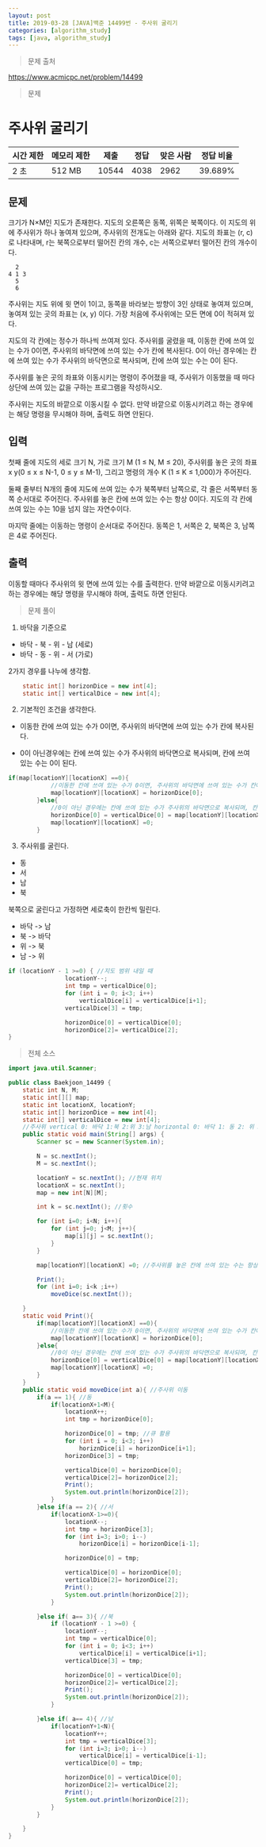 ```yaml
---
layout: post
title: 2019-03-28 [JAVA]백준 14499번 - 주사위 굴리기
categories: [algorithm_study]
tags: [java, algorithm_study] 
---
```


> 문제 출처

https://www.acmicpc.net/problem/14499



> 문제

# 주사위 굴리기 

| 시간 제한 | 메모리 제한 | 제출  | 정답 | 맞은 사람 | 정답 비율 |
| --------- | ----------- | ----- | ---- | --------- | --------- |
| 2 초      | 512 MB      | 10544 | 4038 | 2962      | 39.689%   |

## 문제

크기가 N×M인 지도가 존재한다. 지도의 오른쪽은 동쪽, 위쪽은 북쪽이다. 이 지도의 위에 주사위가 하나 놓여져 있으며, 주사위의 전개도는 아래와 같다. 지도의 좌표는 (r, c)로 나타내며, r는 북쪽으로부터 떨어진 칸의 개수, c는 서쪽으로부터 떨어진 칸의 개수이다. 

```
  2
4 1 3
  5
  6
```

주사위는 지도 위에 윗 면이 1이고, 동쪽을 바라보는 방향이 3인 상태로 놓여져 있으며, 놓여져 있는 곳의 좌표는 (x, y) 이다. 가장 처음에 주사위에는 모든 면에 0이 적혀져 있다.

지도의 각 칸에는 정수가 하나씩 쓰여져 있다. 주사위를 굴렸을 때, 이동한 칸에 쓰여 있는 수가 0이면, 주사위의 바닥면에 쓰여 있는 수가 칸에 복사된다. 0이 아닌 경우에는 칸에 쓰여 있는 수가 주사위의 바닥면으로 복사되며, 칸에 쓰여 있는 수는 0이 된다.

주사위를 놓은 곳의 좌표와 이동시키는 명령이 주어졌을 때, 주사위가 이동했을 때 마다 상단에 쓰여 있는 값을 구하는 프로그램을 작성하시오.

주사위는 지도의 바깥으로 이동시킬 수 없다. 만약 바깥으로 이동시키려고 하는 경우에는 해당 명령을 무시해야 하며, 출력도 하면 안된다.

## 입력

첫째 줄에 지도의 세로 크기 N, 가로 크기 M (1 ≤ N, M ≤ 20), 주사위를 놓은 곳의 좌표 x y(0 ≤ x ≤ N-1, 0 ≤ y ≤ M-1), 그리고 명령의 개수 K (1 ≤ K ≤ 1,000)가 주어진다.

둘째 줄부터 N개의 줄에 지도에 쓰여 있는 수가 북쪽부터 남쪽으로, 각 줄은 서쪽부터 동쪽 순서대로 주어진다. 주사위를 놓은 칸에 쓰여 있는 수는 항상 0이다. 지도의 각 칸에 쓰여 있는 수는 10을 넘지 않는 자연수이다.

마지막 줄에는 이동하는 명령이 순서대로 주어진다. 동쪽은 1, 서쪽은 2, 북쪽은 3, 남쪽은 4로 주어진다.

## 출력

이동할 때마다 주사위의 윗 면에 쓰여 있는 수를 출력한다. 만약 바깥으로 이동시키려고 하는 경우에는 해당 명령을 무시해야 하며, 출력도 하면 안된다.



> 문제 풀이

1. 바닥을 기준으로 

- 바닥 - 북 - 위 - 남 (세로)
- 바닥 - 동 - 위 - 서 (가로)

2가지 경우를 나누에 생각함.

```java
    static int[] horizonDice = new int[4];
    static int[] verticalDice = new int[4];
```



2. 기본적인 조건을 생각한다.

- 이동한 칸에 쓰여 있는 수가 0이면, 주사위의 바닥면에 쓰여 있는 수가 칸에 복사된다.

- 0이 아닌경우에는 칸에 쓰여 있는 수가 주사위의 바닥면으로 복사되며, 칸에 쓰여 있는 수는 0이 된다.

```java
if(map[locationY][locationX] ==0){
            //이동한 칸에 쓰여 있는 수가 0이면, 주사위의 바닥면에 쓰여 있는 수가 칸에 복사된다.
            map[locationY][locationX] = horizonDice[0];
        }else{
            //0이 아닌 경우에는 칸에 쓰여 있는 수가 주사위의 바닥면으로 복사되며, 칸에 쓰여 있는 수는 0이 된다.
            horizonDice[0] = verticalDice[0] = map[locationY][locationX];
            map[locationY][locationX] =0;
        }
```



3. 주사위를 굴린다.

- 동
- 서
- 남
- 북

북쪽으로 굴린다고 가정하면 세로축이 한칸씩 밀린다.

- 바닥 -> 남
- 북 -> 바닥
- 위 -> 북
- 남 -> 위

```java
if (locationY - 1 >=0) { //지도 범위 내일 때
                locationY--;
                int tmp = verticalDice[0];
                for (int i = 0; i<3; i++)
                    verticalDice[i] = verticalDice[i+1];
                verticalDice[3] = tmp;

                horizonDice[0] = verticalDice[0];
                horizonDice[2]= verticalDice[2];
}
```



> 전체 소스

```java
import java.util.Scanner;

public class Baekjoon_14499 {
    static int N, M;
    static int[][] map;
    static int locationX, locationY;
    static int[] horizonDice = new int[4];
    static int[] verticalDice = new int[4];
    //주사위 vertical 0: 바닥 1:북 2:위 3:남 horizontal 0: 바닥 1: 동 2: 위 3: 서. 초기 바닥 6, 위 1, 동 3 서 4 남 5 북 2
    public static void main(String[] args) {
        Scanner sc = new Scanner(System.in);

        N = sc.nextInt();
        M = sc.nextInt();

        locationY = sc.nextInt(); //현재 위치
        locationX = sc.nextInt();
        map = new int[N][M];

        int k = sc.nextInt(); //횟수

        for (int i=0; i<N; i++){
            for (int j=0; j<M; j++){
                map[i][j] = sc.nextInt();
            }
        }

        map[locationY][locationX] =0; //주사위를 놓은 칸에 쓰여 있는 수는 항상 0

        Print();
        for (int i=0; i<k ;i++)
            moveDice(sc.nextInt());

    }
    static void Print(){
        if(map[locationY][locationX] ==0){
            //이동한 칸에 쓰여 있는 수가 0이면, 주사위의 바닥면에 쓰여 있는 수가 칸에 복사된다.
            map[locationY][locationX] = horizonDice[0];
        }else{
            //0이 아닌 경우에는 칸에 쓰여 있는 수가 주사위의 바닥면으로 복사되며, 칸에 쓰여 있는 수는 0이 된다.
            horizonDice[0] = verticalDice[0] = map[locationY][locationX];
            map[locationY][locationX] =0;
        }
    }
    public static void moveDice(int a){ //주사위 이동
        if(a == 1){ //동
            if(locationX+1<M){
                locationX++;
                int tmp = horizonDice[0];

                horizonDice[0] = tmp; //큐 활용
                for (int i = 0; i<3; i++)
                    horiznDice[i] = horizonDice[i+1];
                horizonDice[3] = tmp;

                verticalDice[0] = horizonDice[0];
                verticalDice[2]= horizonDice[2];
                Print();
                System.out.println(horizonDice[2]);
            }
        }else if(a == 2){ //서
            if(locationX-1>=0){
                locationX--;
                int tmp = horizonDice[3];
                for (int i=3; i>0; i--)
                    horizonDice[i] = horizonDice[i-1];

                horizonDice[0] = tmp;

                verticalDice[0] = horizonDice[0];
                verticalDice[2]= horizonDice[2];
                Print();
                System.out.println(horizonDice[2]);
            }

        }else if( a== 3){ //북
            if (locationY - 1 >=0) {
                locationY--;
                int tmp = verticalDice[0];
                for (int i = 0; i<3; i++)
                    verticalDice[i] = verticalDice[i+1];
                verticalDice[3] = tmp;

                horizonDice[0] = verticalDice[0];
                horizonDice[2]= verticalDice[2];
                Print();
                System.out.println(horizonDice[2]);
            }

        }else if( a== 4){ //남
            if(locationY+1<N){
                locationY++;
                int tmp = verticalDice[3];
                for (int i=3; i>0; i--)
                    verticalDice[i] = verticalDice[i-1];
                verticalDice[0] = tmp;

                horizonDice[0] = verticalDice[0];
                horizonDice[2]= verticalDice[2];
                Print();
                System.out.println(horizonDice[2]);
            }
        }

    }
}

```

